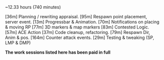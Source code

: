 ~12.33 hours (740 minutes)

[36m]  Planning / rewriting appraisal.
[95m]  Respawn point placement, server event.
[13m]  Progressbar & Animation.
[70m]  Notifications on placing & moving RP
[77m]  3D markers & map markers
[83m]  Contested Logic.
[57m]  ACE Action
[37m]  Code cleanup, refactoring.
[79m]  Respawn Dir, Anim & pos.
[164m] Counter attack events.
[29m]  Testing & tweaking (SP, LMP & DMP)

**The work sessions listed here has been paid in full**